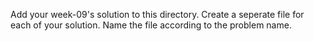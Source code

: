 Add your week-09's solution to this directory.
Create a seperate file for each of your solution. Name the file according to the problem name.

